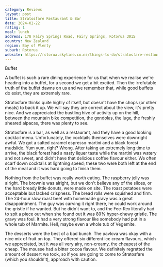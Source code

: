 ```yaml
---
category: Reviews
layout: post
title: Stratosfare Restaurant & Bar
date: 2024-02-22
rating: 1
meal: lunch
address: 178 Fairy Springs Road, Fairy Springs, Rotorua 3015
country: New Zealand
region: Bay of Plenty
suburb: Rotorua
website: https://rotorua.skyline.co.nz/things-to-do/stratosfare-restaurant-rotorua/?utm_source=gmb_listing&utm_medium=organic
---
```

Buffet

A buffet is such a rare dining experience for us that when we realise we're heading into a buffet, for a second we get a bit excited. Then the irrefutable truth of the buffet dawns on us and we remember that, while good buffets do exist, they are extremely rare. 

Stratosfare thinks quite highly of itself, but doesn't have the chops (or other meats) to back it up. We will say they are correct about the view, it's pretty nice. And we appreciated the bustling hive of activity up on the hill, between the mountain bike competition, the gondolas, the luge, the freshly sheared alpacas, there was plenty to see. 

Stratosfare is a bar, as well as a restaurant, and they have a good looking cocktail menu. Unfortunately, the cocktails themselves were downright awful. We got a salted caramel espresso martini and a black forest mudslide. Yum yum, right? Wrong. After taking an extremely long time to arrive, the black forest had a nasty liquer taste while the martini was watery and not sweet, and didn't have that delicious coffee flavour either. We often scarf down cocktails at lightning speed; these two were both left at the end of the meal and it was hard going to finish them. 

Nothing from the buffet was really worth eating. The raspberry jelly was alright. The brownie was alright, but we don't believe any of the slices, or the hard bready little donuts, were made on site. The roast potatoes were acceptable but lacked crispness. The bread rolls were squished and firm. The 24-hour slow roast beef with homemade gravy was a great disappointment. The guy was carving it right there, he could work around the gristle if he wanted. But he didn't want to, and the Fee-Rex literally had to spit a piece out when she found out it was 80% hyper-chewy gristle. The gravy was foul. It had a very strong flavour like somebody had put in a whole tub of Marmite. Hell, maybe even a whole tub of Vegemite. 

The desserts were the best of a bad bunch. The pavlova was okay with a nice mix of fruit on top. They offered six different ice cream flavours, which we appreciated, but it was all very airy, non-creamy, the cheapest of the cheap. The mousse had a bitter cocoa flavour. We definitely regretted the amount of dessert we took, so if you are going to come to Stratosfare (which you shouldn't), approach with caution.